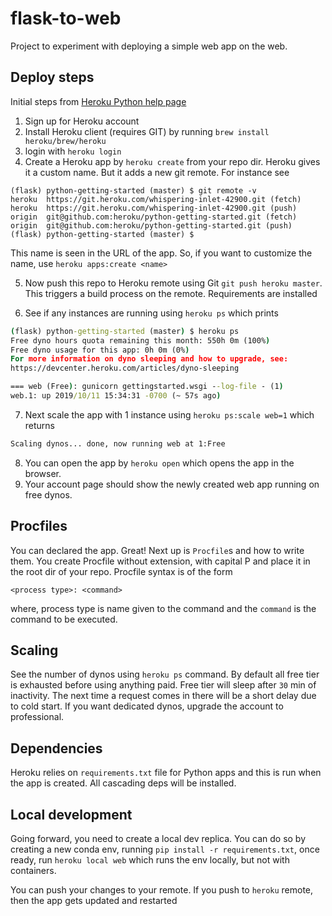 # flask-to-web
Project to experiment with deploying a simple web app on the web.

## Deploy steps
Initial steps from [Heroku Python help page](https://devcenter.heroku.com/articles/getting-started-with-python)
1. Sign up for Heroku account
2. Install Heroku client (requires GIT) by running `brew install heroku/brew/heroku`
3. login with `heroku login`
4. Create a Heroku app by `heroku create` from your repo dir.
Heroku gives it a custom name. But it adds a new git remote. For instance see

```
(flask) python-getting-started (master) $ git remote -v
heroku	https://git.heroku.com/whispering-inlet-42900.git (fetch)
heroku	https://git.heroku.com/whispering-inlet-42900.git (push)
origin	git@github.com:heroku/python-getting-started.git (fetch)
origin	git@github.com:heroku/python-getting-started.git (push)
(flask) python-getting-started (master) $ 
```
This name is seen in the URL of the app. So, if you 
want to customize the name, use `heroku apps:create <name>`

5. Now push this repo to Heroku remote using Git `git push heroku master`. This triggers 
a build process on the remote. Requirements are installed

6. See if any instances are running using `heroku ps` which prints
```cmd
(flask) python-getting-started (master) $ heroku ps
Free dyno hours quota remaining this month: 550h 0m (100%)
Free dyno usage for this app: 0h 0m (0%)
For more information on dyno sleeping and how to upgrade, see:
https://devcenter.heroku.com/articles/dyno-sleeping

=== web (Free): gunicorn gettingstarted.wsgi --log-file - (1)
web.1: up 2019/10/11 15:34:31 -0700 (~ 57s ago)

```
7. Next scale the app with 1 instance using `heroku ps:scale web=1` which returns
```cmd
Scaling dynos... done, now running web at 1:Free
``` 
8. You can open the app by `heroku open` which opens the app in the browser.
9. Your account page should show the newly created web app running on free dynos.

## Procfiles
You can declared the app. Great! Next up is `Procfile`s and how to write them. You create
Procfile without extension, with capital P and place it in the root dir of your 
repo. Procfile syntax is of the form
```procfile
<process type>: <command>
```
where, process type is name given to the command and the `command`
is the command to be executed.

## Scaling
See the number of dynos using `heroku ps` command. By default all free tier is
exhausted before using anything paid. Free tier will sleep 
after `30` min of inactivity. The next time a request comes in
there will be a short delay due to cold start. If you want 
dedicated dynos, upgrade the account to professional.

## Dependencies
Heroku relies on `requirements.txt` file for Python apps and this is 
run when the app is created. All cascading deps will be
installed.

## Local development
Going forward, you need to create a local dev replica. You can do so by creating a new
conda env, running `pip install -r requirements.txt`, once ready, run `heroku local web`
which runs the env locally, but not with containers.

You can push your changes to your remote. If you push to `heroku` remote, then 
the app gets updated and restarted